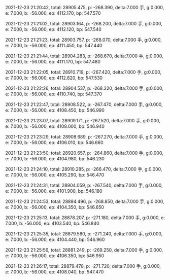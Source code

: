 2021-12-23 21:20:42, total: 28905.475, p: -268.390, delta:7.000 手, g:0.000, e: 7.000, b: -56.000, ep: 4112.170, bp: 547.570

2021-12-23 21:21:02, total: 28903.164, p: -268.200, delta:7.000 手, g:0.000, e: 7.000, b: -56.000, ep: 4112.120, bp: 547.540

2021-12-23 21:21:23, total: 28903.757, p: -268.070, delta:7.000 手, g:0.000, e: 7.000, b: -56.000, ep: 4111.450, bp: 547.440

2021-12-23 21:21:44, total: 28904.283, p: -268.670, delta:7.000 手, g:0.000, e: 7.000, b: -56.000, ep: 4111.170, bp: 547.480

2021-12-23 21:22:05, total: 28910.719, p: -267.420, delta:7.000 手, g:0.000, e: 7.000, b: -56.000, ep: 4112.820, bp: 547.530

2021-12-23 21:22:26, total: 28904.537, p: -268.220, delta:7.000 手, g:0.000, e: 7.000, b: -56.000, ep: 4110.740, bp: 547.370

2021-12-23 21:22:47, total: 28908.522, p: -267.470, delta:7.000 手, g:0.000, e: 7.000, b: -56.000, ep: 4108.450, bp: 546.990

2021-12-23 21:23:07, total: 28909.171, p: -267.520, delta:7.000 手, g:0.000, e: 7.000, b: -56.000, ep: 4108.000, bp: 546.940

2021-12-23 21:23:29, total: 28908.689, p: -267.270, delta:7.000 手, g:0.000, e: 7.000, b: -56.000, ep: 4106.010, bp: 546.660

2021-12-23 21:23:50, total: 28920.657, p: -264.860, delta:7.000 手, g:0.000, e: 7.000, b: -56.000, ep: 4104.980, bp: 546.230

2021-12-23 21:24:10, total: 28910.285, p: -266.470, delta:7.000 手, g:0.000, e: 7.000, b: -56.000, ep: 4105.290, bp: 546.470

2021-12-23 21:24:31, total: 28904.059, p: -267.540, delta:7.000 手, g:0.000, e: 7.000, b: -56.000, ep: 4101.900, bp: 546.180

2021-12-23 21:24:53, total: 28894.496, p: -268.850, delta:7.000 手, g:0.000, e: 7.000, b: -56.000, ep: 4104.350, bp: 546.650

2021-12-23 21:25:13, total: 28878.207, p: -271.180, delta:7.000 手, g:0.000, e: 7.000, b: -56.000, ep: 4103.540, bp: 546.840

2021-12-23 21:25:35, total: 28879.580, p: -271.240, delta:7.000 手, g:0.000, e: 7.000, b: -56.000, ep: 4104.440, bp: 546.960

2021-12-23 21:25:56, total: 28881.249, p: -269.250, delta:7.000 手, g:0.000, e: 7.000, b: -56.000, ep: 4106.350, bp: 546.950

2021-12-23 21:26:17, total: 28879.478, p: -271.720, delta:7.000 手, g:0.000, e: 7.000, b: -56.000, ep: 4108.040, bp: 547.470